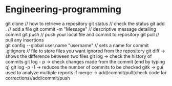 # Engineering-programming
git clone // how to retrieve a repository
git status // check the status
git add . // add a file 
git commit -m "Message" // descriptive message detailing commit
git push // push your local file and commit to repository
git pull // pull any insertions  
git config --global user.name "username" // sets a name for commit 
.gitignore // file to store files you want ignored from the repository
git diff -> shows the difference between two files 
git log -> check the history of commits
git log - p -> check changes made from the commit (end by typing q)
git log -p -1 -> reduces the number of commits to be checked
gitk -> gui used to analyze multiple reports
if merge -> add/commit/pull(check code for corrections)/add/commit/push